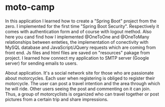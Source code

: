 # moto-camp
In this application I learned how to create a "Spring Boot" project from the zero. 
I implemented for the first time "Spring Boot Security". Respectively it comes with authentication form and of course with logout method.
Also here you cand find how I implemented @OneToOne and @OneToMany relationships between enteties, the implementation of conectivity with MySQL database and JavaScript/JQuery requests which are coming from front end. Js files and html files are saved on "resources" pakage from project. 
I learned how connect my application to SMTP server (Google server) for sending emails to users.

About application.
It's a social network site for those who are passionate about motorcycles. 
Each user when registering is obliged to register their motorcycle. The user can post a travel intention and the area through which he will ride. Other users seeing the post and commenting on it can join. Thus, a group of motorcyclists is organized who can travel together or post pictures from a certain trip and share impressions.
